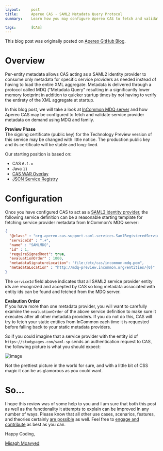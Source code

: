 ```yaml
---
layout:     post
title:      Apereo CAS - SAML2 Metadata Query Protocol
summary:    Learn how you may configure Apereo CAS to fetch and validate SAML2 metadata for service providers from InCommon's MDQ server using the metadata query protocol.

tags:       [CAS]
---
```


<div class="alert alert-success"><i class="far fa-lightbulb"></i> This blog post was originally posted on <a href="https://github.com/apereo/apereo.github.io">Apereo GitHub Blog</a>.</div>

# Overview

Per-entity metadata allows CAS acting as a SAML2 identity provider to consume only metadata for specific service providers as needed instead of having to load the entire XML aggregate. Metadata is delivered through a protocol called MDQ ("Metadata Query" resulting in a significantly lower memory footprint in addition to quicker startup times by not having to verify the entirety of the XML aggregate at startup.

<script async src="https://pagead2.googlesyndication.com/pagead/js/adsbygoogle.js"></script>
<ins class="adsbygoogle"
     style="display:block; text-align:center;"
     data-ad-layout="in-article"
     data-ad-format="fluid"
     data-ad-client="ca-pub-8081398210264173"
     data-ad-slot="3789603713"></ins>
<script>
     (adsbygoogle = window.adsbygoogle || []).push({});
</script>

In this blog post, we will take a look at [InCommon MDQ server](https://spaces.at.internet2.edu/display/MDQ/The+Guide) and how Apereo CAS may be configured to fetch and validate service provider metadata on demand using MDQ and family.

<div class="alert alert-warning">
<strong>Preview Phase</strong><br/>The signing certificate (public key) for the Technology Preview version of this service may be changed with little notice. The production public key and its certificate will be stable and long-lived.
</div>

Our starting position is based on:

- CAS `6.1.x`
- Java `11`
- [CAS WAR Overlay](https://github.com/apereo/cas-overlay-template)
- [JSON Service Registry](https://apereo.github.io/cas/development/services/JSON-Service-Management.html)

# Configuration

Once you have configured CAS to act as a [SAML2 identity provider](https://apereo.github.io/cas/development/installation/Configuring-SAML2-Authentication.html), the following service definition can be a reasonable starting template for fetching service provider metadata from InCommon's MDQ server:

```json
{
  "@class" : "org.apereo.cas.support.saml.services.SamlRegisteredService",
  "serviceId" : ".+",
  "name" : "SAMLMDQ",
  "id" : 1,
  "requireSignedRoot": true,
  "evaluationOrder" : 1000,
  "metadataSignatureLocation": "file:/etc/cas/incommon-mdq.pem",
  "metadataLocation" : "http://mdq-preview.incommon.org/entities/{0}"
}
```

The `serviceId` field above indicates that all SAML2 service provider entity ids are recognized and accepted by CAS so long metadata associated with entity ids can be found and fetched from the MDQ server.

<div class="alert alert-info">
<strong>Evalaution Order</strong><br/>If you have more than one metadata provider, you will want to carefully examine the <code>evaluationOrder</code> of the above service definition to make sure it executes after all other metadata providers. If you do not do this, CAS will try to fetch your static entities from InCommon each time it is requested before falling back to your static metadata providers.
</div>

<script async src="https://pagead2.googlesyndication.com/pagead/js/adsbygoogle.js"></script>
<ins class="adsbygoogle"
     style="display:block; text-align:center;"
     data-ad-layout="in-article"
     data-ad-format="fluid"
     data-ad-client="ca-pub-8081398210264173"
     data-ad-slot="3789603713"></ins>
<script>
     (adsbygoogle = window.adsbygoogle || []).push({});
</script>

So if you could imagine that a service provider with the entity id of `https://studypages.com/saml-sp` sends an authentication request to CAS, the following picture is what you should expect:

![image](https://user-images.githubusercontent.com/1205228/56044562-47ecfd00-5cf4-11e9-9bc2-dd0794135d8d.png)

Not the prettiest picture in the world for sure, and with a little bit of CSS magic it can be as glamorous as you could want.

# So...

I hope this review was of some help to you and I am sure that both this post as well as the functionality it attempts to explain can be improved in any number of ways. Please know that all other use cases, scenarios, features, and theories certainly [are possible](https://apereo.github.io/2017/02/18/onthe-theoryof-possibility/) as well. Feel free to [engage and contribute](https://apereo.github.io/cas/developer/Contributor-Guidelines.html) as best as you can.

Happy Coding,

[Misagh Moayyed](https://fawnoos.com)
